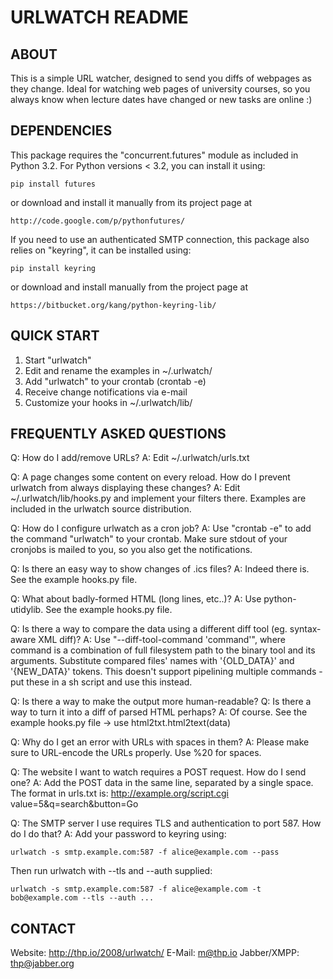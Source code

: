 URLWATCH README
===============

ABOUT
-----

This is a simple URL watcher, designed to send you diffs of webpages as they
change. Ideal for watching web pages of university courses, so you always
know when lecture dates have changed or new tasks are online :)


DEPENDENCIES
------------

This package requires the "concurrent.futures" module as included in Python
3.2. For Python versions < 3.2, you can install it using:

    pip install futures

or download and install it manually from its project page at

    http://code.google.com/p/pythonfutures/

If you need to use an authenticated SMTP connection, this package also relies
on "keyring", it can be installed using:

    pip install keyring

or download and install manually from the project page at

    https://bitbucket.org/kang/python-keyring-lib/


QUICK START
-----------

1. Start "urlwatch"
2. Edit and rename the examples in ~/.urlwatch/
3. Add "urlwatch" to your crontab (crontab -e)
4. Receive change notifications via e-mail
5. Customize your hooks in ~/.urlwatch/lib/


FREQUENTLY ASKED QUESTIONS
--------------------------

Q: How do I add/remove URLs?
A: Edit ~/.urlwatch/urls.txt

Q: A page changes some content on every reload. How do I prevent urlwatch
   from always displaying these changes?
A: Edit ~/.urlwatch/lib/hooks.py and implement your filters there. Examples
   are included in the urlwatch source distribution.

Q: How do I configure urlwatch as a cron job?
A: Use "crontab -e" to add the command "urlwatch" to your crontab. Make sure
   stdout of your cronjobs is mailed to you, so you also get the notifications.

Q: Is there an easy way to show changes of .ics files?
A: Indeed there is. See the example hooks.py file.

Q: What about badly-formed HTML (long lines, etc..)?
A: Use python-utidylib. See the example hooks.py file.

Q: Is there a way to compare the data using a different diff tool (eg. syntax-aware XML diff)?
A: Use "--diff-tool-command 'command'", where command is a combination of full filesystem path
   to the binary tool and its arguments. Substitute compared files' names with '{OLD_DATA}' and
   '{NEW_DATA}' tokens. This doesn't support pipelining multiple commands - put these in a sh
   script and use this instead.

Q: Is there a way to make the output more human-readable?
Q: Is there a way to turn it into a diff of parsed HTML perhaps?
A: Of course. See the example hooks.py file -> use html2txt.html2text(data)

Q: Why do I get an error with URLs with spaces in them?
A: Please make sure to URL-encode the URLs properly. Use %20 for spaces.

Q: The website I want to watch requires a POST request. How do I send one?
A: Add the POST data in the same line, separated by a single space. The format
   in urls.txt is: http://example.org/script.cgi value=5&q=search&button=Go

Q: The SMTP server I use requires TLS and authentication to port 587. How do I do that?
A: Add your password to keyring using:

    urlwatch -s smtp.example.com:587 -f alice@example.com --pass

   Then run urlwatch with --tls and --auth supplied:

    urlwatch -s smtp.example.com:587 -f alice@example.com -t bob@example.com --tls --auth ...


CONTACT
-------

Website: http://thp.io/2008/urlwatch/
E-Mail: m@thp.io
Jabber/XMPP: thp@jabber.org

